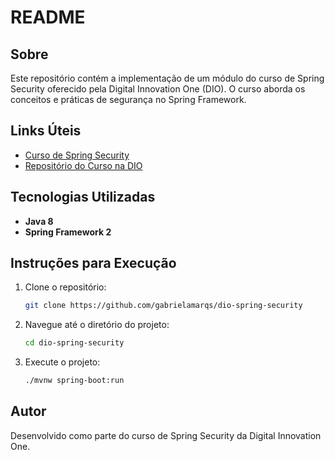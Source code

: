 # README

## Sobre

Este repositório contém a implementação de um módulo do curso de Spring Security oferecido pela Digital Innovation One (DIO). O curso aborda os conceitos e práticas de segurança no Spring Framework.

## Links Úteis

- [Curso de Spring Security](https://glysns.gitbook.io/spring-framework/spring-security/untitled)
- [Repositório do Curso na DIO](https://github.com/digitalinnovationone/dio-springboot)

## Tecnologias Utilizadas

- **Java 8**
- **Spring Framework 2**

## Instruções para Execução

1. Clone o repositório:
   ```bash
   git clone https://github.com/gabrielamarqs/dio-spring-security
   ```
2. Navegue até o diretório do projeto:
   ```bash
   cd dio-spring-security
   ```
3. Execute o projeto:
   ```bash
   ./mvnw spring-boot:run
   ```

## Autor

Desenvolvido como parte do curso de Spring Security da Digital Innovation One.
